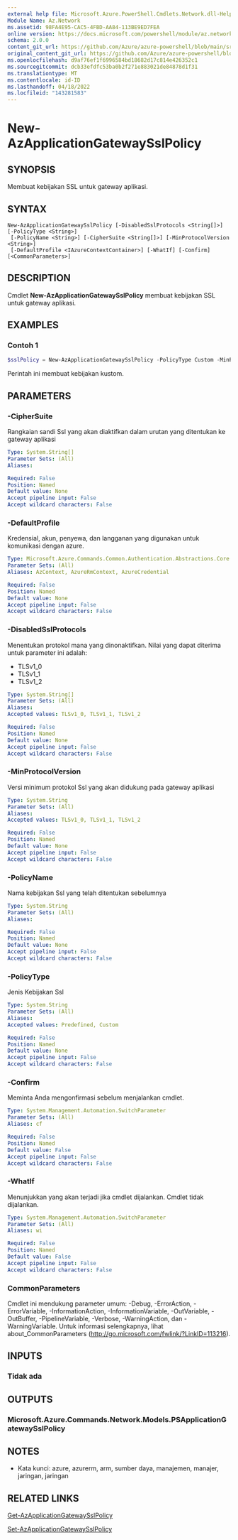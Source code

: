 ```yaml
---
external help file: Microsoft.Azure.PowerShell.Cmdlets.Network.dll-Help.xml
Module Name: Az.Network
ms.assetid: 98FA4E95-CAC5-4FBD-AA84-113BE9ED7FEA
online version: https://docs.microsoft.com/powershell/module/az.network/new-azapplicationgatewaysslpolicy
schema: 2.0.0
content_git_url: https://github.com/Azure/azure-powershell/blob/main/src/Network/Network/help/New-AzApplicationGatewaySslPolicy.md
original_content_git_url: https://github.com/Azure/azure-powershell/blob/main/src/Network/Network/help/New-AzApplicationGatewaySslPolicy.md
ms.openlocfilehash: d9af76ef1f6996584bd18682d17c814e426352c1
ms.sourcegitcommit: dcb33efdfc53ba0b2f271e883021de84878d1f31
ms.translationtype: MT
ms.contentlocale: id-ID
ms.lasthandoff: 04/18/2022
ms.locfileid: "143281583"
---
```

# New-AzApplicationGatewaySslPolicy

## SYNOPSIS
Membuat kebijakan SSL untuk gateway aplikasi.

## SYNTAX

```
New-AzApplicationGatewaySslPolicy [-DisabledSslProtocols <String[]>] [-PolicyType <String>]
 [-PolicyName <String>] [-CipherSuite <String[]>] [-MinProtocolVersion <String>]
 [-DefaultProfile <IAzureContextContainer>] [-WhatIf] [-Confirm] [<CommonParameters>]
```

## DESCRIPTION
Cmdlet **New-AzApplicationGatewaySslPolicy** membuat kebijakan SSL untuk gateway aplikasi.

## EXAMPLES

### Contoh 1
```powershell
$sslPolicy = New-AzApplicationGatewaySslPolicy -PolicyType Custom -MinProtocolVersion TLSv1_1 -CipherSuite "TLS_ECDHE_ECDSA_WITH_AES_128_GCM_SHA256", "TLS_ECDHE_ECDSA_WITH_AES_256_GCM_SHA384", "TLS_ECDHE_RSA_WITH_AES_128_CBC_SHA", "TLS_RSA_WITH_AES_128_GCM_SHA256"
```

Perintah ini membuat kebijakan kustom.

## PARAMETERS

### -CipherSuite
Rangkaian sandi Ssl yang akan diaktifkan dalam urutan yang ditentukan ke gateway aplikasi

```yaml
Type: System.String[]
Parameter Sets: (All)
Aliases:

Required: False
Position: Named
Default value: None
Accept pipeline input: False
Accept wildcard characters: False
```

### -DefaultProfile
Kredensial, akun, penyewa, dan langganan yang digunakan untuk komunikasi dengan azure.

```yaml
Type: Microsoft.Azure.Commands.Common.Authentication.Abstractions.Core.IAzureContextContainer
Parameter Sets: (All)
Aliases: AzContext, AzureRmContext, AzureCredential

Required: False
Position: Named
Default value: None
Accept pipeline input: False
Accept wildcard characters: False
```

### -DisabledSslProtocols
Menentukan protokol mana yang dinonaktifkan.
Nilai yang dapat diterima untuk parameter ini adalah:
- TLSv1_0 
- TLSv1_1 
- TLSv1_2

```yaml
Type: System.String[]
Parameter Sets: (All)
Aliases:
Accepted values: TLSv1_0, TLSv1_1, TLSv1_2

Required: False
Position: Named
Default value: None
Accept pipeline input: False
Accept wildcard characters: False
```

### -MinProtocolVersion
Versi minimum protokol Ssl yang akan didukung pada gateway aplikasi

```yaml
Type: System.String
Parameter Sets: (All)
Aliases:
Accepted values: TLSv1_0, TLSv1_1, TLSv1_2

Required: False
Position: Named
Default value: None
Accept pipeline input: False
Accept wildcard characters: False
```

### -PolicyName
Nama kebijakan Ssl yang telah ditentukan sebelumnya

```yaml
Type: System.String
Parameter Sets: (All)
Aliases:

Required: False
Position: Named
Default value: None
Accept pipeline input: False
Accept wildcard characters: False
```

### -PolicyType
Jenis Kebijakan Ssl

```yaml
Type: System.String
Parameter Sets: (All)
Aliases:
Accepted values: Predefined, Custom

Required: False
Position: Named
Default value: None
Accept pipeline input: False
Accept wildcard characters: False
```

### -Confirm
Meminta Anda mengonfirmasi sebelum menjalankan cmdlet.

```yaml
Type: System.Management.Automation.SwitchParameter
Parameter Sets: (All)
Aliases: cf

Required: False
Position: Named
Default value: False
Accept pipeline input: False
Accept wildcard characters: False
```

### -WhatIf
Menunjukkan yang akan terjadi jika cmdlet dijalankan.
Cmdlet tidak dijalankan.

```yaml
Type: System.Management.Automation.SwitchParameter
Parameter Sets: (All)
Aliases: wi

Required: False
Position: Named
Default value: False
Accept pipeline input: False
Accept wildcard characters: False
```

### CommonParameters
Cmdlet ini mendukung parameter umum: -Debug, -ErrorAction, -ErrorVariable, -InformationAction, -InformationVariable, -OutVariable, -OutBuffer, -PipelineVariable, -Verbose, -WarningAction, dan -WarningVariable. Untuk informasi selengkapnya, lihat about_CommonParameters (http://go.microsoft.com/fwlink/?LinkID=113216).

## INPUTS

### Tidak ada

## OUTPUTS

### Microsoft.Azure.Commands.Network.Models.PSApplicationGatewaySslPolicy

## NOTES
* Kata kunci: azure, azurerm, arm, sumber daya, manajemen, manajer, jaringan, jaringan

## RELATED LINKS

[Get-AzApplicationGatewaySslPolicy](./Get-AzApplicationGatewaySslPolicy.md)

[Set-AzApplicationGatewaySslPolicy](./Set-AzApplicationGatewaySslPolicy.md)


